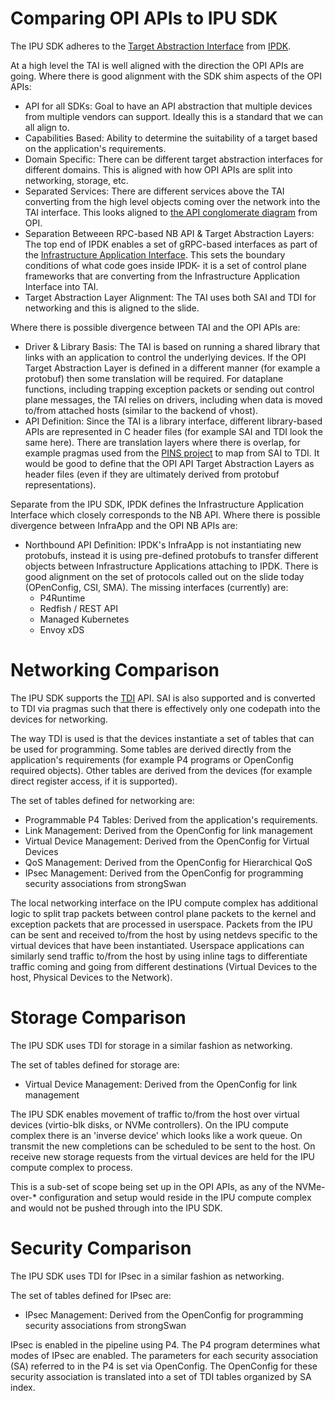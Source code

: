 # Comparing OPI APIs to IPU SDK

The IPU SDK adheres to the [Target Abstraction Interface](https://ipdk.io/documentation/Interfaces/TargetAbstraction/) from [IPDK](ipdk.io).

At a high level the TAI is well aligned with the direction the OPI APIs are going.  Where there is good alignment with the SDK shim aspects of the OPI APIs:

- API for all SDKs: Goal to have an API abstraction that multiple devices from multiple vendors can support.  Ideally this is a standard that we can all align to.
- Capabilities Based: Ability to determine the suitability of a target based on the application's requirements.
- Domain Specific: There can be different target abstraction interfaces for different domains.  This is aligned with how OPI APIs are split into networking, storage, etc.
- Separated Services: There are different services above the TAI converting from the high level objects coming over the network into the TAI interface.  This looks aligned to [the API conglomerate diagram](https://github.com/opiproject/opi-api/blob/main/doc/images/API-Detailed-Abstraction-Layer-Local.png) from OPI.
- Separation Betweeen RPC-based NB API & Target Abstraction Layers:  The top end of IPDK enables a set of gRPC-based interfaces as part of the [Infrastructure Application Interface](https://ipdk.io/documentation/Interfaces/InfraApp/).  This sets the boundary conditions of what code goes inside IPDK- it is a set of control plane frameworks that are converting from the Infrastructure Application Interface into TAI.
- Target Abstraction Layer Alignment:  The TAI uses both SAI and TDI for networking and this is aligned to the slide.

Where there is possible divergence between TAI and the OPI APIs are:

- Driver & Library Basis: The TAI is based on running a shared library that links with an application to control the underlying devices. If the OPI Target Abstraction Layer is defined in a different manner (for example a protobuf) then some translation will be required.  For dataplane functions, including trapping exception packets or sending out control plane messages, the TAI relies on drivers, including when data is moved to/from attached hosts (similar to the backend of vhost).
- API Definition: Since the TAI is a library interface, different library-based APIs are represented in C header files (for example SAI and TDI look the same here).  There are translation layers where there is overlap, for example pragmas used from the [PINS project](https://opennetworking.org/pins/) to map from SAI to TDI.  It would be good to define that the OPI API Target Abstraction Layers as header files (even if they are ultimately derived from protobuf representations).

Separate from the IPU SDK, IPDK defines the Infrastructure Application Interface which closely corresponds to the NB API. Where there is possible divergence between InfraApp and the OPI NB APIs are:

- Northbound API Definition: IPDK's InfraApp is not instantiating new protobufs, instead it is using pre-defined protobufs to transfer different objects between Infrastructure Applications attaching to IPDK. There is good alignment on the set of protocols called out on the slide today (OPenConfig, CSI, SMA). The missing interfaces (currently) are:
    - P4Runtime
    - Redfish / REST API
    - Managed Kubernetes
    - Envoy xDS

# Networking Comparison

The IPU SDK supports the [TDI](https://github.com/p4lang/tdi/blob/main/README.md) API.  SAI is also supported and is converted to TDI via pragmas such that there is effectively only one codepath into the devices for networking.

The way TDI is used is that the devices instantiate a set of tables that can be used for programming.  Some tables are derived directly from the application's requirements (for example P4 programs or OpenConfig required objects).  Other tables are derived from the devices (for example direct register access, if it is supported).

The set of tables defined for networking are:

- Programmable P4 Tables:  Derived from the application's requirements.
- Link Management: Derived from the OpenConfig for link management
- Virtual Device Management:  Derived from the OpenConfig for Virtual Devices
- QoS Management:  Derived from the OpenConfig for Hierarchical QoS
- IPsec Management:  Derived from the OpenConfig for programming security associations from strongSwan

The local networking interface on the IPU compute complex has additional logic to split trap packets between control plane packets to the kernel and exception packets that are processed in userspace.  Packets from the IPU can be sent and received to/from the host by using netdevs specific to the virtual devices that have been instantiated.  Userspace applications can similarly send traffic to/from the host by using inline tags to differentiate traffic coming and going from different destinations (Virtual Devices to the host, Physical Devices to the Network).

# Storage Comparison

The IPU SDK uses TDI for storage in a similar fashion as networking.

The set of tables defined for storage are:

- Virtual Device Management:  Derived from the OpenConfig for link management

The IPU SDK enables movement of traffic to/from the host over virtual devices (virtio-blk disks, or NVMe controllers).  On the IPU compute complex there is an 'inverse device' which looks like a work queue.  On transmit the new completions can be scheduled to be sent to the host.  On receive new storage requests from the virtual devices are held for the IPU compute complex to process.

This is a sub-set of scope being set up in the OPI APIs, as any of the NVMe-over-* configuration and setup would reside in the IPU compute complex and would not be pushed through into the IPU SDK.

# Security Comparison

The IPU SDK uses TDI for IPsec in a similar fashion as networking.

The set of tables defined for IPsec are:

- IPsec Management:  Derived from the OpenConfig for programming security associations from strongSwan

IPsec is enabled in the pipeline using P4.  The P4 program determines what modes of IPsec are enabled.  The parameters for each security association (SA) referred to in the P4 is set via OpenConfig.  The OpenConfig for these security association is translated into a set of TDI tables organized by SA index.

